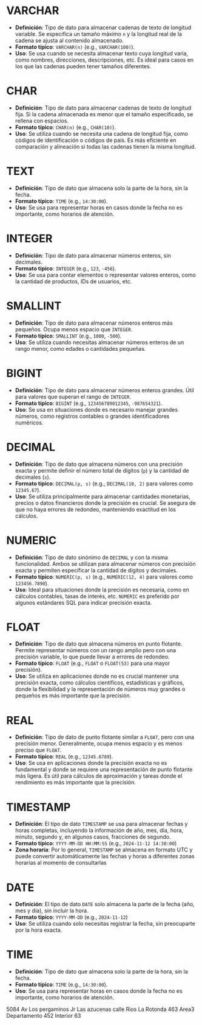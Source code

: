 

# VARCHAR
- **Definición**: Tipo de dato para almacenar cadenas de texto de longitud variable. Se especifica un tamaño máximo `n` y la longitud real de la cadena se ajusta al contenido almacenado.
- **Formato típico**: `VARCHAR(n)` (e.g., `VARCHAR(100)`).
- **Uso**: Se usa cuando se necesita almacenar texto cuya longitud varía, como nombres, direcciones, descripciones, etc. Es ideal para casos en los que las cadenas pueden tener tamaños diferentes.

# CHAR
- **Definición**: Tipo de dato para almacenar cadenas de texto de longitud fija. Si la cadena almacenada es menor que el tamaño especificado, se rellena con espacios.
- **Formato típico**: `CHAR(n)` (e.g., `CHAR(10)`).
- **Uso**: Se utiliza cuando se necesita una cadena de longitud fija, como códigos de identificación o códigos de país. Es más eficiente en comparación y alineación si todas las cadenas tienen la misma longitud.

# TEXT
- **Definición**: Tipo de dato que almacena solo la parte de la hora, sin la fecha.
- **Formato típico**: `TIME` (e.g., `14:30:00`).
- **Uso**: Se usa para representar horas en casos donde la fecha no es importante, como horarios de atención.

# INTEGER
- **Definición**: Tipo de dato para almacenar números enteros, sin decimales.
- **Formato típico**: `INTEGER` (e.g., `123`, `-456`).
- **Uso**: Se usa para contar elementos o representar valores enteros, como la cantidad de productos, IDs de usuarios, etc.


# SMALLINT
- **Definición**: Tipo de dato para almacenar números enteros más pequeños. Ocupa menos espacio que `INTEGER`.
- **Formato típico**: `SMALLINT` (e.g., `1000`, `-500`).
- **Uso**: Se utiliza cuando necesitas almacenar números enteros de un rango menor, como edades o cantidades pequeñas.

# BIGINT
- **Definición**: Tipo de dato para almacenar números enteros grandes. Útil para valores que superan el rango de `INTEGER`.
- **Formato típico**: `BIGINT` (e.g., `123456789012345`, `-987654321`).
- **Uso**: Se usa en situaciones donde es necesario manejar grandes números, como registros contables o grandes identificadores numéricos.

# DECIMAL
- **Definición**: Tipo de dato que almacena números con una precisión exacta y permite definir el número total de dígitos (`p`) y la cantidad de decimales (`s`).
- **Formato típico**: `DECIMAL(p, s)` (e.g., `DECIMAL(10, 2)` para valores como `12345.67`).
- **Uso**: Se utiliza principalmente para almacenar cantidades monetarias, precios o datos financieros donde la precisión es crucial. Se asegura de que no haya errores de redondeo, manteniendo exactitud en los cálculos.
# NUMERIC
- **Definición**: Tipo de dato sinónimo de `DECIMAL` y con la misma funcionalidad. Ambos se utilizan para almacenar números con precisión exacta y permiten especificar la cantidad de dígitos y decimales.
- **Formato típico**: `NUMERIC(p, s)` (e.g., `NUMERIC(12, 4)` para valores como `123456.7890`).
- **Uso**: Ideal para situaciones donde la precisión es necesaria, como en cálculos contables, tasas de interés, etc. `NUMERIC` es preferido por algunos estándares SQL para indicar precisión exacta.

# FLOAT
- **Definición**: Tipo de dato que almacena números en punto flotante. Permite representar números con un rango amplio pero con una precisión variable, lo que puede llevar a errores de redondeo.
- **Formato típico**: `FLOAT` (e.g., `FLOAT` o `FLOAT(53)` para una mayor precisión).
- **Uso**: Se utiliza en aplicaciones donde no es crucial mantener una precisión exacta, como cálculos científicos, estadísticas y gráficos, donde la flexibilidad y la representación de números muy grandes o pequeños es más importante que la precisión.

# REAL
- **Definición**: Tipo de dato de punto flotante similar a `FLOAT`, pero con una precisión menor. Generalmente, ocupa menos espacio y es menos preciso que `FLOAT`.
- **Formato típico**: `REAL` (e.g., `12345.6789`).
- **Uso**: Se usa en aplicaciones donde la precisión exacta no es fundamental y donde se requiere una representación de punto flotante más ligera. Es útil para cálculos de aproximación y tareas donde el rendimiento es más importante que la precisión.

# TIMESTAMP
- **Definición**: El tipo de dato `TIMESTAMP` se usa para almacenar fechas y horas completas, incluyendo la información de año, mes, día, hora, minuto, segundo y, en algunos casos, fracciones de segundo.
- **Formato típico**: `YYYY-MM-DD HH:MM:SS` (e.g., `2024-11-12 14:30:00`)
- **Zona horaria**: Por lo general, `TIMESTAMP` se almacena en formato UTC y puede convertir automáticamente las fechas y horas a diferentes zonas horarias al momento de consultarlas

# DATE
- **Definición**: El tipo de dato `DATE` solo almacena la parte de la fecha (año, mes y día), sin incluir la hora.
- **Formato típico**: `YYYY-MM-DD` (e.g., `2024-11-12`)
- **Uso**: Se utiliza cuando solo necesitas registrar la fecha, sin preocuparte por la hora exacta.

# TIME
- **Definición**: Tipo de dato que almacena solo la parte de la hora, sin la fecha.
- **Formato típico**: `TIME` (e.g., `14:30:00`).
- **Uso**: Se usa para representar horas en casos donde la fecha no es importante, como horarios de atención.

5084
Av Los pergaminos Jr Las azucenas calle Rios La Rotonda 463 Area3 Departamento 452 Interior 63




